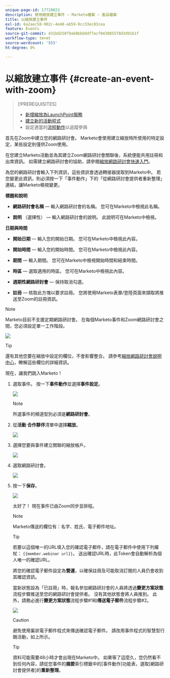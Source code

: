 ```yaml
---
unique-page-id: 17728023
description: 使用縮放建立事件 — Marketo檔案 — 產品檔案
title: 以縮放建立事件
exl-id: 6a2aec58-902c-4e40-ab59-9cc33ec83cea
feature: Events
source-git-commit: 431bd258f9a68bbb9df7acf043085578d3d91b1f
workflow-type: tm+mt
source-wordcount: '553'
ht-degree: 0%

---
```


# 以縮放建立事件 {#create-an-event-with-zoom}

>[!PREREQUISITES]
>
>* [新增縮放為LaunchPoint服務](/help/marketo/product-docs/administration/additional-integrations/add-zoom-as-a-launchpoint-service.md)
>* [建立新的活動程式](/help/marketo/product-docs/demand-generation/events/understanding-events/create-a-new-event-program.md)
>* 設定適當的[流程動作](/help/marketo/product-docs/core-marketo-concepts/smart-campaigns/flow-actions/add-a-flow-step-to-a-smart-campaign.md)以追蹤參與

首先在Zoom中建立您的網路研討會。 Marketo會使用建立縮放時所使用的特定設定，某些設定則僅供Zoom使用。

在您建立Marketo活動並為其建立Zoom網路研討會關聯後，系統便能共用註冊和出席資訊。 如需建立網路研討會的協助，請參閱[縮放網路研討會快速入門](https://support.zoom.us/hc/en-us/articles/200917029-Getting-Started-With-Webinar)。

為您的網路研討會輸入下列資訊，這些資訊會透過轉接器提取到Marketo中。 若您變更此資訊，則必須按一下「事件動作」下的「從網路研討會提供者重新整理」連結，讓Marketo檢視變更。

**標題和說明**

* **網路研討會名稱** — 輸入網路研討會的名稱。 您可在Marketo中檢視此名稱。

* **說明** （選擇性） — 輸入網路研討會的說明。 此說明可在Marketo中檢視。

**日期與時間**

* **開始日期** — 輸入您的開始日期。 您可在Marketo中檢視此內容。

* **開始時間** — 輸入您的開始時間。 您可在Marketo中檢視此內容。

* **期間** — 輸入期間。 您可在Marketo中檢視開始時間和結束時間。

* **時區** — 選取適用的時區。 您可在Marketo中檢視此內容。

* **週期性網路研討會** — 保持取消勾選。

* **註冊** — 核取此方塊以要求註冊。 您將使用Marketo表單/登陸頁面來擷取將推送至Zoom的註冊資訊。

>[!NOTE]
>
>Marketo目前不支援定期網路研討會。 在每個Marketo事件和Zoom網路研討會之間，您必須設定單一工作階段。

![](assets/overview2.png)

>[!TIP]
>
>還有其他您要在縮放中設定的欄位，不會影響整合。 請參考[縮放網路研討會說明中心](https://support.zoom.us/hc/en-us/sections/200324965-Video-Webinar)，瞭解這些欄位的詳細資訊。

現在，讓我們跳入Marketo！

1. 選取事件。 按一下&#x200B;**事件動作**&#x200B;並選擇&#x200B;**事件設定**。

   ![](assets/image2015-5-14-14-3a53-3a10-1.png)

   >[!NOTE]
   >
   >所選事件的頻道型別必須是&#x200B;**網路研討會**。

1. 從&#x200B;**活動** **合作夥伴**&#x200B;清單中選擇&#x200B;**縮放**。

   ![](assets/eventsettings1.png)

1. 選擇您要與事件建立關聯的縮放帳戶。

   ![](assets/selectaccount.png)

1. 選取網路研討會。

   ![](assets/selectevent.png)

1. 按一下&#x200B;**保存**。

   ![](assets/eventsettingssave.png)

   太好了！ 現在事件已由Zoom同步並排程。

   >[!NOTE]
   >
   >Marketo傳送的欄位有：名字、姓氏、電子郵件地址。

   >[!TIP]
   >
   >若要以這個唯一的URL填入您的確認電子郵件，請在電子郵件中使用下列權杖： `{{member.webinar url}}`。 送出確認URL時，此Token會自動解析為個人唯一的確認URL。
   >
   >將您的確認電子郵件設定為&#x200B;**營運**，以確保註冊及可能取消訂閱的人員仍會收到其確認資訊。

   當新狀態設為「已註冊」時，報名參加網路研討會的人員將透過&#x200B;**變更方案狀態**&#x200B;流程步驟推送至您的網路研討會提供者。 沒有其他狀態會將人員推到。 此外，請務必進行&#x200B;**變更方案狀態**&#x200B;流程步驟#1和&#x200B;**傳送電子郵件**&#x200B;流程步驟#2。

   ![](assets/goto-webinar-1.png)

   >[!CAUTION]
   >
   >避免使用巢狀電子郵件程式來傳送確認電子郵件。 請改用事件程式的智慧型行銷活動，如上所示。

   >[!TIP]
   >
   >資料可能需要48小時才會出現在Marketo中。 如果等了這麼久，您仍然看不到任何內容，請從您事件的&#x200B;**摘要**&#x200B;索引標籤中的[事件動作]功能表，選取[網路研討會提供者]的&#x200B;**重新整理**。
